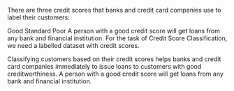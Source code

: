 There are three credit scores that banks and credit card companies use to label their customers:

Good
Standard
Poor
A person with a good credit score will get loans from any bank and financial institution. For the task of Credit Score Classification, we need a labelled dataset with credit scores.


Classifying customers based on their credit scores helps banks and credit card companies immediately to issue loans to customers with good creditworthiness. A person with a good credit score will get loans from any bank and financial institution.
